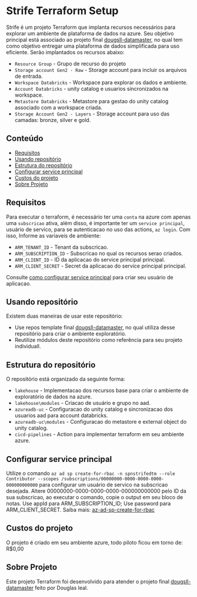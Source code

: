 # Strife Terraform Setup

Strife é um projeto Terraform que implanta recursos necessários para explorar um ambiente de plataforma de dados na azure. Seu objetivo principal está associado ao projeto final [dougsll-datamaster](https://github.com/lealdouglas/dougsll-datamaster), no qual tem como objetivo entregar uma plataforma de dados simplificada para uso eficiente.
Serão implantados os recursos abaixo:

- `Resource Group` - Grupo de recurso do projeto
- `Storage account Gen2 - Raw` - Storage account para incluir os arquivos de entrada.
- `Workspace Databricks` - Workspace para explorar os dados e ambiente.
- `Account Databricks` - unity catalog e usuarios sincronizados na workspace.
- `Metastore Databricks` - Metastore para gestao do unity catalog associado com a workspace criada.
- `Storage Account Gen2 - Layers` - Storage account para uso das camadas: bronze, silver e gold.

## Conteúdo

- [Requisitos](#requisitos)
- [Usando repositório](#iniciorapido)
- [Estrutura do repositório](#estrutura)
- [Configurar service principal](#configserviceprincipal)
- [Custos do projeto](#estrutura)
- [Sobre Projeto](#dougslldatamaster)

## Requisitos<a id="requisitos"></a>

Para executar o terraform, é necessário ter uma `conta` na azure com apenas uma `subscricao` ativa, além disso, é importante ter um `service principal`, usuário de servico, para se autenticacao no uso das actions, `az login`. 
Com isso, Informe as variaveis de ambiente:

- `ARM_TENANT_ID` - Tenant da subscricao.
- `ARM_SUBSCRIPTION_ID` - Subscricao no qual os recursos serao criados.
- `ARM_CLIENT_ID` - ID da aplicacao do service principal principal.
- `ARM_CLIENT_SECRET` - Secret da aplicacao do service principal principal.

Consulte [como configurar service principal](#configserviceprincipal) para criar seu usuário de aplicacao.

## Usando repositório<a id="iniciorapido"></a>

Existem duas maneiras de usar este repositório:

- Use repos template final [dougsll-datamaster](https://github.com/lealdouglas/dougsll-datamaster), no qual utiliza desse repositório para criar o ambiente exploratório.
- Reutilize módulos deste repositório como referência para seu projeto individuall.

## Estrutura do repositório<a id="estrutura"></a>

O repositório está organizado da seguinte forma:

- `lakehouse` - Implementacao dos recursos base para criar o ambiente de exploratório de dados na azure.
- `lakehouse\modules` - Criacao de usuário e grupo no aad.
- `azureadb-uc` - Configuracao do unity catalog e sincronizacao dos usuarios aad para account databricks.
- `azureadb-uc\modules` - Configuracao do metastore e external object do unity catalog.
- `cicd-pipelines` - Action para implementar terraform em seu ambiente azure.

## Configurar service principal<a id="configserviceprincipal"></a>

Utilize o comando `az ad sp create-for-rbac -n spnstrifedtm --role Contributor --scopes /subscriptions/00000000-0000-0000-0000-000000000000` para configurar um usuário de servico na subscricao desejada. Altere 00000000-0000-0000-0000-000000000000 pelo ID da sua subscricao, ao executar o comando, copie o output em seu bloco de notas. Use appId para ARM_SUBSCRIPTION_ID; Use password para ARM_CLIENT_SECRET. Saiba mais: [az-ad-sp-create-for-rbac](https://learn.microsoft.com/pt-br/cli/azure/ad/sp?view=azure-cli-latest#az-ad-sp-create-for-rbac)

## Custos do projeto<a id="estrutura"></a>

O projeto é criado em seu ambiente azure, todo piloto ficou em torno de: R$0,00

## Sobre Projeto<a id="dougslldatamaster"></a>

Este projeto Terraform foi desenvolvido para atender o projeto final [dougsll-datamaster](https://github.com/lealdouglas/dougsll-datamaster) feito por Douglas leal.
